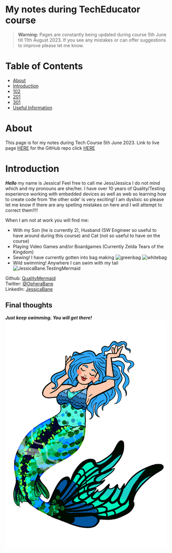 # My notes during TechEducator course

> **Warning:** 
> Pages are constantly being updated during course 5th June till 11th August 2023. If you see any mistakes or can offer suggestions to improve please let me know.

# Table of Contents

* [About](#about)
* [Introduction](#introduction)
* [102](/102/102Course.md)
* [201](/201/201Course.md)
* [301](/301/301Course.md)
* [Useful Information](/UsefulInformation.md)

# About

This page is for my notes during Tech Course 5th June 2023.
Link to live page [HERE](https://qualitymermaid.github.io/TechEducationClone/) for the GitHub repo click [HERE](https://github.com/QualityMermaid/TechEducationClone)

# Introduction

***Hello*** my name is Jessica! Feel free to call me Jess/Jessica I do not mind which and my pronouns are she/her.
I have over 10 years of Quality/Testing experience working with embedded devices as well as web so learning how to create code from 'the other side' is very exciting!
I am dyslixic so please let me know if there are any spelling mistakes on here and I will attempt to correct them!!!!

When I am not at work you will find me:
- With my Son (he is currently 2), Husband (SW Engineer so useful to have around during this course) and Cat (not so useful to have on the course)
- Playing Video Games and/or Boardgames (Currently Zelda Tears of the Kingdom)
- Sewing! I have currently gotten into bag making
![greenbag](GreenBag.jpg)
![whitebag](WhiteBag.jpg)
- Wild swimming! Anywhere I can swim with my tail
![JessicaBane.TestingMermaid](https://pbs.twimg.com/profile_banners/2798096399/1566222131/1500x500)

Github: [QualityMermaid](https://github.com/QualityMermaid)  
Twitter: [@OpheraBane](https://twitter.com/OpheraBane)  
LinkedIn: [JessicaBane](https://www.linkedin.com/in/jessica-bane-testing-mermaid/)

## Final thoughts

***Just keep swimming. You will get there!***
![QualityMermaid image](OpheraMermaid.png)
